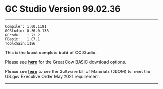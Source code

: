 # GC Studio Version 99.02.36

----
    Compiler: 1.00.1181
    GCStudio: 0.36.0.138
    GCcode:   1.72.2
    FBasic:   1.07.1
    Toolchain:1186

This is the latest complete build of GC Studio.

Please see [**here**](http://gcbasic.sourceforge.net/download.html "Link to download page and explanation of the download options") for the Great Cow BASIC download options.

Please see [**here**]( https://sourceforge.net/p/gcbasic/discussion/579126/thread/0d009b1785/ "Software Bill of Materials (SBOM) - US.gov Executive Order May 2021") to see the Software Bill of Materials (SBOM) to meet the US.gov Executive Order May 2021 requirement.

----


